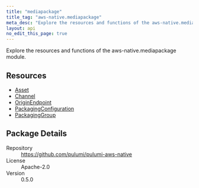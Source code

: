```yaml
---
title: "mediapackage"
title_tag: "aws-native.mediapackage"
meta_desc: "Explore the resources and functions of the aws-native.mediapackage module."
layout: api
no_edit_this_page: true
---
```


<!-- WARNING: this file was generated by Pulumi Docs Generator. -->
<!-- Do not edit by hand unless you're certain you know what you are doing! -->

Explore the resources and functions of the aws-native.mediapackage module.

<h2 id="resources">Resources</h2>
<ul class="api">
    <li><a href="asset" title="Asset"><span class="api-symbol api-symbol--resource"></span>Asset</a></li>
    <li><a href="channel" title="Channel"><span class="api-symbol api-symbol--resource"></span>Channel</a></li>
    <li><a href="originendpoint" title="OriginEndpoint"><span class="api-symbol api-symbol--resource"></span>OriginEndpoint</a></li>
    <li><a href="packagingconfiguration" title="PackagingConfiguration"><span class="api-symbol api-symbol--resource"></span>PackagingConfiguration</a></li>
    <li><a href="packaginggroup" title="PackagingGroup"><span class="api-symbol api-symbol--resource"></span>PackagingGroup</a></li>
</ul>

<h2 id="package-details">Package Details</h2>
<dl class="package-details">
	<dt>Repository</dt>
	<dd><a href="https://github.com/pulumi/pulumi-aws-native">https://github.com/pulumi/pulumi-aws-native</a></dd>
	<dt>License</dt>
	<dd>Apache-2.0</dd>
	<dt>Version</dt>
	<dd>0.5.0</dd>
</dl>

